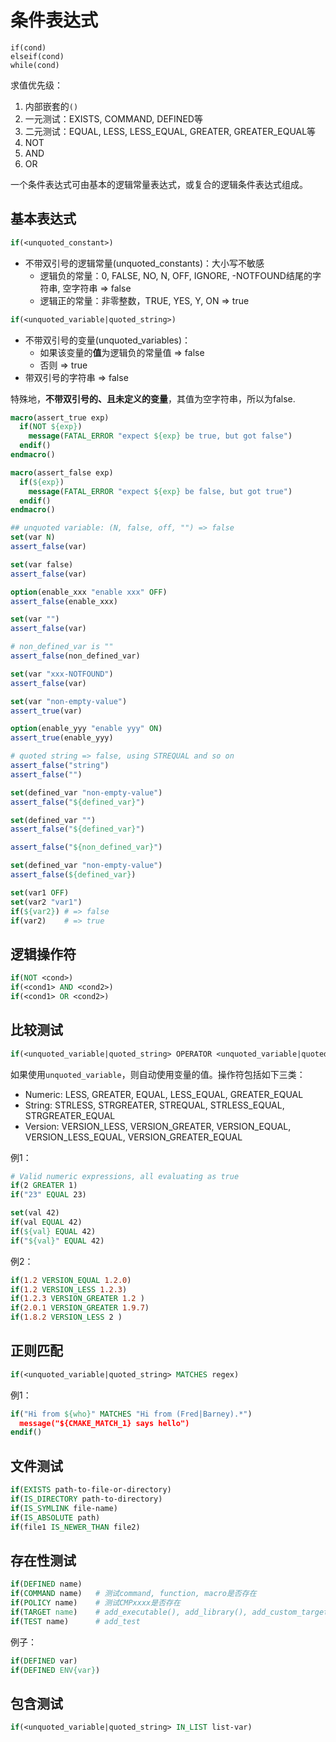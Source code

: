# 条件表达式

```
if(cond)
elseif(cond)
while(cond)
```

求值优先级：

1. 内部嵌套的`()`
2. 一元测试：EXISTS, COMMAND, DEFINED等
3. 二元测试：EQUAL, LESS, LESS_EQUAL, GREATER, GREATER_EQUAL等
4. NOT
5. AND
6. OR

一个条件表达式可由基本的逻辑常量表达式，或复合的逻辑条件表达式组成。

## 基本表达式

```cmake
if(<unquoted_constant>)
```

- 不带双引号的逻辑常量(unquoted_constants)：大小写不敏感
  - 逻辑负的常量：0, FALSE, NO, N, OFF, IGNORE, -NOTFOUND结尾的字符串, 空字符串 => false
  - 逻辑正的常量：非零整数，TRUE, YES, Y, ON => true

```cmake
if(<unquoted_variable|quoted_string>)
```

- 不带双引号的变量(unquoted_variables)：
  - 如果该变量的**值**为逻辑负的常量值 => false
  - 否则 => true
- 带双引号的字符串 => false

特殊地，**不带双引号的、且未定义的变量**，其值为空字符串，所以为false. 

```cmake
macro(assert_true exp)
  if(NOT ${exp})
    message(FATAL_ERROR "expect ${exp} be true, but got false")
  endif()
endmacro()

macro(assert_false exp)
  if(${exp})
    message(FATAL_ERROR "expect ${exp} be false, but got true")
  endif()
endmacro()

## unquoted variable: (N, false, off, "") => false
set(var N)
assert_false(var)

set(var false)
assert_false(var)

option(enable_xxx "enable xxx" OFF)
assert_false(enable_xxx)

set(var "")
assert_false(var)

# non_defined_var is ""
assert_false(non_defined_var)

set(var "xxx-NOTFOUND")
assert_false(var)

set(var "non-empty-value")
assert_true(var)

option(enable_yyy "enable yyy" ON)
assert_true(enable_yyy)

# quoted string => false, using STREQUAL and so on
assert_false("string")
assert_false("")

set(defined_var "non-empty-value")
assert_false("${defined_var}")

set(defined_var "")
assert_false("${defined_var}")

assert_false("${non_defined_var}")

set(defined_var "non-empty-value")
assert_false(${defined_var})
```

```cmake
set(var1 OFF)
set(var2 "var1")
if(${var2}) # => false
if(var2)    # => true
```

## 逻辑操作符

```cmake
if(NOT <cond>)
if(<cond1> AND <cond2>)
if(<cond1> OR <cond2>)
```

## 比较测试

```cmake
if(<unquoted_variable|quoted_string> OPERATOR <unquoted_variable|quoted_string>)
```

如果使用`unquoted_variable`，则自动使用变量的值。操作符包括如下三类：

- Numeric: LESS, GREATER, EQUAL, LESS_EQUAL, GREATER_EQUAL
- String: STRLESS, STRGREATER, STREQUAL, STRLESS_EQUAL, STRGREATER_EQUAL
- Version: VERSION_LESS, VERSION_GREATER, VERSION_EQUAL, VERSION_LESS_EQUAL, VERSION_GREATER_EQUAL

例1：

```cmake
# Valid numeric expressions, all evaluating as true
if(2 GREATER 1)
if("23" EQUAL 23)

set(val 42)
if(val EQUAL 42)
if(${val} EQUAL 42)
if("${val}" EQUAL 42)
```

例2：

```cmake
if(1.2 VERSION_EQUAL 1.2.0)
if(1.2 VERSION_LESS 1.2.3)
if(1.2.3 VERSION_GREATER 1.2 )
if(2.0.1 VERSION_GREATER 1.9.7)
if(1.8.2 VERSION_LESS 2 )
```

## 正则匹配

```cmake
if(<unquoted_variable|quoted_string> MATCHES regex)
```

例1：

```cmake
if("Hi from ${who}" MATCHES "Hi from (Fred|Barney).*")
  message("${CMAKE_MATCH_1} says hello")
endif()
```

## 文件测试

```cmake
if(EXISTS path-to-file-or-directory)
if(IS_DIRECTORY path-to-directory)
if(IS_SYMLINK file-name)
if(IS_ABSOLUTE path)
if(file1 IS_NEWER_THAN file2)
```

## 存在性测试

```cmake
if(DEFINED name)
if(COMMAND name)   # 测试command, function, macro是否存在
if(POLICY name)    # 测试CMPxxxx是否存在
if(TARGET name)    # add_executable(), add_library(), add_custom_target()
if(TEST name)      # add_test
```

例子：

```cmake
if(DEFINED var)
if(DEFINED ENV{var})
```

## 包含测试

```cmake
if(<unquoted_variable|quoted_string> IN_LIST list-var)
```
